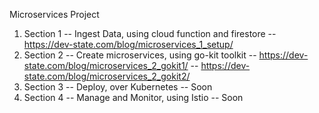Microservices Project  

1. Section 1 -- Ingest Data, using cloud function and firestore
             -- https://dev-state.com/blog/microservices_1_setup/
2. Section 2 -- Create microservices, using go-kit toolkit
             -- https://dev-state.com/blog/microservices_2_gokit1/
             -- https://dev-state.com/blog/microservices_2_gokit2/   
3. Section 3 -- Deploy, over Kubernetes
             -- Soon
4. Section 4 -- Manage and Monitor, using Istio
             -- Soon   
